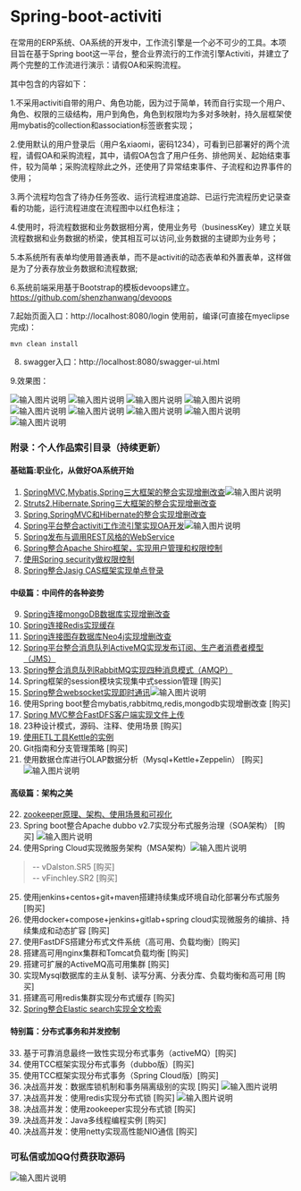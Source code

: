 # Spring-boot-activiti
  在常用的ERP系统、OA系统的开发中，工作流引擎是一个必不可少的工具。本项目旨在基于Spring boot这一平台，整合业界流行的工作流引擎Activiti，并建立了两个完整的工作流进行演示：请假OA和采购流程。

其中包含的内容如下：

1.不采用activiti自带的用户、角色功能，因为过于简单，转而自行实现一个用户、角色、权限的三级结构，用户到角色，角色到权限均为多对多映射，持久层框架使用mybatis的collection和association标签嵌套实现；

2.使用默认的用户登录后（用户名xiaomi，密码1234），可看到已部署好的两个流程，请假OA和采购流程，其中，请假OA包含了用户任务、排他网关、起始结束事件，较为简单；采购流程除此之外，还使用了异常结束事件、子流程和边界事件的使用；

3.两个流程均包含了待办任务签收、运行流程进度追踪、已运行完流程历史记录查看的功能，运行流程进度在流程图中以红色标注；

4.使用时，将流程数据和业务数据相分离，使用业务号（businessKey）建立关联流程数据和业务数据的桥梁，使其相互可以访问,业务数据的主键即为业务号；

5.本系统所有表单均使用普通表单，而不是activiti的动态表单和外置表单，这样做是为了分表存放业务数据和流程数据;

6.系统前端采用基于Bootstrap的模板devoops建立。https://github.com/shenzhanwang/devoops

7.起始页面入口：http://localhost:8080/login
使用前，编译(可直接在myeclipse完成)：
```
mvn clean install
```
8. swagger入口：http://localhost:8080/swagger-ui.html

9.效果图：

![输入图片说明](https://images.gitee.com/uploads/images/2018/1211/082825_ac69fdda_1110335.gif "SSM.gif")
![输入图片说明](https://images.gitee.com/uploads/images/2018/1211/091443_9ebd78b8_1110335.gif "user.gif")
![输入图片说明](http://git.oschina.net/uploads/images/2016/1116/081734_f50ccb20_1110335.jpeg "在这里输入图片标题")
![输入图片说明](http://git.oschina.net/uploads/images/2016/1116/081747_e412ab52_1110335.jpeg "在这里输入图片标题")
![输入图片说明](http://git.oschina.net/uploads/images/2016/1116/081802_2f2bf64c_1110335.jpeg "在这里输入图片标题")
![输入图片说明](http://git.oschina.net/uploads/images/2016/1116/081810_cbd63187_1110335.jpeg "在这里输入图片标题")
![输入图片说明](http://git.oschina.net/uploads/images/2016/1116/081820_97a18226_1110335.jpeg "在这里输入图片标题")
![输入图片说明](http://git.oschina.net/uploads/images/2016/1116/081830_8767776b_1110335.jpeg "在这里输入图片标题")
![输入图片说明](https://images.gitee.com/uploads/images/2019/0617/165026_02c8a626_1110335.png "QQ截图20190617164951.png")


### 附录：个人作品索引目录（持续更新）

#### 基础篇:职业化，从做好OA系统开始
1. [SpringMVC,Mybatis,Spring三大框架的整合实现增删改查](https://gitee.com/shenzhanwang/SSM)![输入图片说明](https://img.shields.io/badge/-%E7%B2%BE%E5%93%81-orange.svg "在这里输入图片标题")
2. [Struts2,Hibernate,Spring三大框架的整合实现增删改查](https://gitee.com/shenzhanwang/S2SH)
3. [Spring,SpringMVC和Hibernate的整合实现增删改查](https://gitee.com/shenzhanwang/SSH)
4. [Spring平台整合activiti工作流引擎实现OA开发](https://gitee.com/shenzhanwang/Spring-activiti)![输入图片说明](https://img.shields.io/badge/-%E7%B2%BE%E5%93%81-orange.svg "在这里输入图片标题")
5. [Spring发布与调用REST风格的WebService](https://gitee.com/shenzhanwang/Spring-REST)
6. [Spring整合Apache Shiro框架，实现用户管理和权限控制](https://gitee.com/shenzhanwang/Spring-shiro)
7. [使用Spring security做权限控制](https://gitee.com/shenzhanwang/spring-security-demo)
8. [Spring整合Jasig CAS框架实现单点登录](https://gitee.com/shenzhanwang/Spring-cas-sso)
#### 中级篇：中间件的各种姿势
9. [Spring连接mongoDB数据库实现增删改查](https://gitee.com/shenzhanwang/Spring-mongoDB)
10. [Spring连接Redis实现缓存](https://gitee.com/shenzhanwang/Spring-redis)
11. [Spring连接图存数据库Neo4j实现增删改查](https://gitee.com/shenzhanwang/Spring-neo4j)
12. [Spring平台整合消息队列ActiveMQ实现发布订阅、生产者消费者模型（JMS）](https://gitee.com/shenzhanwang/Spring-activeMQ)
13. [Spring整合消息队列RabbitMQ实现四种消息模式（AMQP）](https://gitee.com/shenzhanwang/Spring-rabbitMQ)
14. Spring框架的session模块实现集中式session管理 [购买]
15. [Spring整合websocket实现即时通讯](https://gitee.com/shenzhanwang/Spring-websocket)![输入图片说明](https://img.shields.io/badge/-%E7%B2%BE%E5%93%81-orange.svg "在这里输入图片标题")
16. 使用Spring boot整合mybatis,rabbitmq,redis,mongodb实现增删改查 [购买]
17. [Spring MVC整合FastDFS客户端实现文件上传](https://gitee.com/shenzhanwang/Spring-fastdfs)
18. 23种设计模式，源码、注释、使用场景 [购买] 
19. [使用ETL工具Kettle的实例](https://gitee.com/shenzhanwang/Kettle-demo)
20. Git指南和分支管理策略 [购买]
21. 使用数据仓库进行OLAP数据分析（Mysql+Kettle+Zeppelin） [购买]
![输入图片说明](https://img.shields.io/badge/-%E7%B2%BE%E5%93%81-orange.svg "在这里输入图片标题")
#### 高级篇：架构之美
22. [zookeeper原理、架构、使用场景和可视化](https://gitee.com/shenzhanwang/zookeeper-practice)
23. Spring boot整合Apache dubbo v2.7实现分布式服务治理（SOA架构） [购买] ![输入图片说明](https://img.shields.io/badge/-%E7%B2%BE%E5%93%81-orange.svg "在这里输入图片标题")
24. 使用Spring Cloud实现微服务架构（MSA架构）![输入图片说明](https://img.shields.io/badge/-%E7%B2%BE%E5%93%81-orange.svg "在这里输入图片标题")  
> -- vDalston.SR5 [购买]  
-- vFinchley.SR2 [购买]
25. 使用jenkins+centos+git+maven搭建持续集成环境自动化部署分布式服务 [购买] 
26. 使用docker+compose+jenkins+gitlab+spring cloud实现微服务的编排、持续集成和动态扩容 [购买]
27. 使用FastDFS搭建分布式文件系统（高可用、负载均衡）[购买]
28. 搭建高可用nginx集群和Tomcat负载均衡 [购买]
29. 搭建可扩展的ActiveMQ高可用集群 [购买]
30. 实现Mysql数据库的主从复制、读写分离、分表分库、负载均衡和高可用 [购买]
31. 搭建高可用redis集群实现分布式缓存 [购买]
32. [Spring整合Elastic search实现全文检索](https://gitee.com/shenzhanwang/Spring-elastic_search)
#### 特别篇：分布式事务和并发控制
33. 基于可靠消息最终一致性实现分布式事务（activeMQ）[购买]
34. 使用TCC框架实现分布式事务（dubbo版）[购买]
35. 使用TCC框架实现分布式事务（Spring Cloud版）[购买]
36. 决战高并发：数据库锁机制和事务隔离级别的实现 [购买] ![输入图片说明](https://img.shields.io/badge/-%E7%B2%BE%E5%93%81-orange.svg "在这里输入图片标题")
37. 决战高并发：使用redis实现分布式锁 [购买] ![输入图片说明](https://img.shields.io/badge/-%E7%B2%BE%E5%93%81-orange.svg "在这里输入图片标题")
38. 决战高并发：使用zookeeper实现分布式锁 [购买] 
39. 决战高并发：Java多线程编程实例 [购买]
40. 决战高并发：使用netty实现高性能NIO通信 [购买]

### 可私信或加QQ付费获取源码
![输入图片说明](https://images.gitee.com/uploads/images/2019/0802/083936_7a2d2b52_1110335.png "QQ截图20190802083338.png")